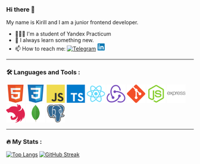 ### Hi there 👋
My name is Kirill and I am a junior frontend developer.

- 🧑🏻‍💻 I'm a student of Yandex Practicum
- 🌱 I always learn something new.
- 📫 How to reach me: <a  href="http://t.me/kirillkamratov" target="_blank"> <img src="https://img.icons8.com/fluency/512/telegram-app.png" alt="Telegram" height = 20></a> <a  href="https://www.linkedin.com/in/kirill-kamratov-142b46243" target="_blank"> <img src="https://raw.githubusercontent.com/devicons/devicon/1119b9f84c0290e0f0b38982099a2bd027a48bf1/icons/linkedin/linkedin-original.svg" alt="linkedin" height = 20></a>
---
### :hammer_and_wrench: Languages and Tools :
<div>
<img src="https://raw.githubusercontent.com/devicons/devicon/1119b9f84c0290e0f0b38982099a2bd027a48bf1/icons/html5/html5-original.svg" width=50>
<img src="https://raw.githubusercontent.com/devicons/devicon/1119b9f84c0290e0f0b38982099a2bd027a48bf1/icons/css3/css3-original.svg" width=50>
<img src="https://raw.githubusercontent.com/devicons/devicon/1119b9f84c0290e0f0b38982099a2bd027a48bf1/icons/javascript/javascript-original.svg" width=50>
<img src="https://raw.githubusercontent.com/devicons/devicon/1119b9f84c0290e0f0b38982099a2bd027a48bf1/icons/typescript/typescript-original.svg" width=50>
<img src="https://raw.githubusercontent.com/devicons/devicon/1119b9f84c0290e0f0b38982099a2bd027a48bf1/icons/react/react-original.svg" width=50>
<img src="https://raw.githubusercontent.com/devicons/devicon/1119b9f84c0290e0f0b38982099a2bd027a48bf1/icons/redux/redux-original.svg" width=50>
<img src="https://raw.githubusercontent.com/devicons/devicon/1119b9f84c0290e0f0b38982099a2bd027a48bf1/icons/git/git-original.svg" width=50>
<img src="https://github.com/devicons/devicon/blob/master/icons/nodejs/nodejs-original.svg" width=50>
<img src="https://github.com/devicons/devicon/blob/master/icons/express/express-original-wordmark.svg" width=50>
<img src="https://github.com/devicons/devicon/blob/master/icons/nestjs/nestjs-plain.svg" width=50>
<img src="https://github.com/devicons/devicon/blob/master/icons/mongodb/mongodb-original.svg" width=50>
<img src="https://github.com/devicons/devicon/blob/master/icons/postgresql/postgresql-original.svg" width=50>
</div>

---
### :fire: My Stats :
[![Top Langs](https://github-readme-stats.vercel.app/api/top-langs/?username=bronik04&layout=compact&theme=vision-friendly-dark)](https://github.com/anuraghazra/github-readme-stats)
[![GitHub Streak](http://github-readme-streak-stats.herokuapp.com?user=bronik04&theme=dark&background=000000)](https://git.io/streak-stats) </br>
